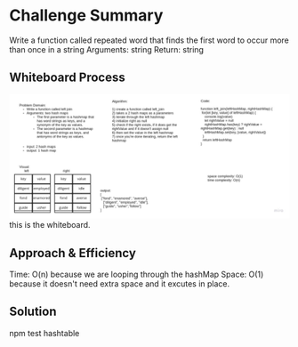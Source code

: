 # Challenge Summary
Write a function called repeated word that finds the first word to occur more than once in a string
Arguments: string
Return: string

## Whiteboard Process
![whiteboard](../images/left-join.jpg)
this is the whiteboard.

## Approach & Efficiency
Time: O(n)
because we are looping through the hashMap
Space: O(1) because it doesn't need extra space and it excutes in place.

## Solution
npm test hashtable